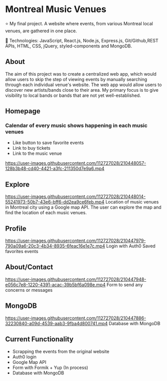 # Montreal Music Venues
⭐ My final project. A website where events, from various Montreal local venues, are gathered in one place.

🌱 Technologies: JavaScript, React.js, Node.js, Express.js, Git/Github,REST APIs, HTML, CSS, jQuery, styled-components and MongoDB.

## About
The aim of this project was to create a centralized web app, which would allow users to skip the step of viewing events by manually searching through each individual venue's website. The web app would allow users to discover new artists/bands close to their area. My primary focus is to give visibility to local bands or bands that are not yet well-established.

## Homepage 
### Calendar of every music shows happening in each music venues
- Like button to save favorite events
- Link to buy tickets 
- Link to the music venue

https://user-images.githubusercontent.com/112727028/210448057-128b3b48-cd40-4421-a3fc-211350d7e9a6.mp4


## Explore 
https://user-images.githubusercontent.com/112727028/210448014-55241973-50b7-43e6-bff6-dd2ea9ce6feb.mp4
Location of music venues in Montreal city using a Google map API. The user can explore the map and find the location of each music venues. 

## Profile
https://user-images.githubusercontent.com/112727028/210447979-790a09a6-20c3-4b34-8935-6feac16e1e7c.mp4
Login with Auth0
Saved favorites events 

## About/Contact
https://user-images.githubusercontent.com/112727028/210447948-e056c7e8-1220-4391-acac-39b5bf6a098e.mp4
Form to send any concerns or messages

## MongoDB
https://user-images.githubusercontent.com/112727028/210447886-32230840-a09d-4539-aab3-9fba4d800741.mp4
Database with MongoDB 


## Current Functionality 
- Scrapping the events from the original website
- Auth0 login
- Google Map API
- Form with Formik + Yup (In process)
- Database with MongoDB
